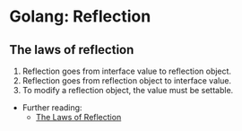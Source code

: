 # Golang: Reflection

## The laws of reflection

1. Reflection goes from interface value to reflection object.
2. Reflection goes from reflection object to interface value.
3. To modify a reflection object, the value must be settable.

* Further reading:
  * [The Laws of Reflection](https://go.dev/blog/laws-of-reflection)
